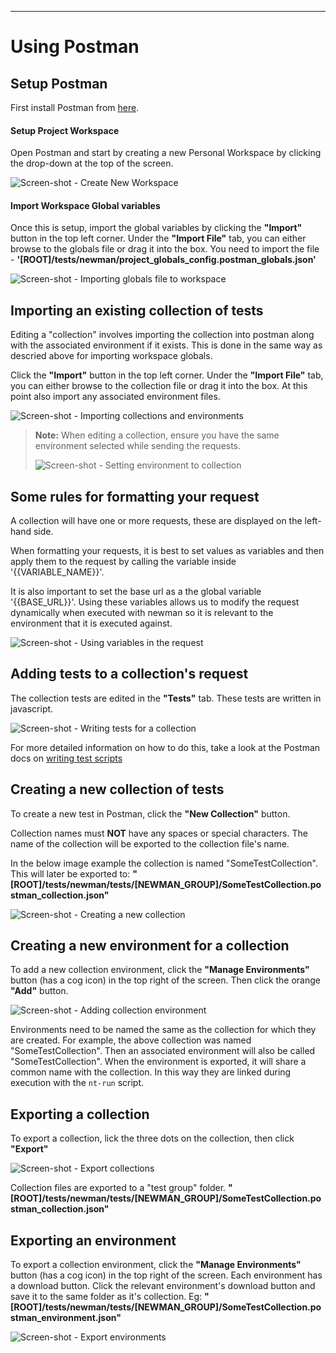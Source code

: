 ----------------------------------------------------------------------

# Using Postman


## Setup Postman

First install Postman from [here](https://www.getpostman.com/).

#### Setup Project Workspace
Open Postman and start by creating a new Personal Workspace by clicking the drop-down at the top of the screen.

![Screen-shot - Create New Workspace](create_new_workspace.png)


#### Import Workspace Global variables
Once this is setup, import the global variables by clicking the __"Import"__ button in the top left corner.
Under the __"Import File"__ tab, you can either browse to the globals file or drag it into the box.
You need to import the file - __'[ROOT]/tests/newman/project_globals_config.postman_globals.json'__

![Screen-shot - Importing globals file to workspace](import_files.png)


## Importing an existing collection of tests

Editing a "collection" involves importing the collection into postman along with the associated 
environment if it exists.
This is done in the same way as descried above for importing workspace globals.

Click the __"Import"__ button in the top left corner.
Under the __"Import File"__ tab, you can either browse to the collection file or drag it into the box.
At this point also import any associated environment files.

![Screen-shot - Importing collections and environments](import_files.png)

> __Note:__ When editing a collection, ensure you have the same environment selected while sending 
> the requests.
>
> ![Screen-shot - Setting environment to collection](setting_environment_to_collection.png)


## Some rules for formatting your request

A collection will have one or more requests, these are displayed on the left-hand side.

When formatting your requests, it is best to set values as variables and then apply them to the 
request by calling the variable inside '{{VARIABLE_NAME}}'.

It is also important to set the base url as a the global variable '{{BASE_URL}}'. Using these 
variables allows us to modify the request dynamically when executed with newman so it is relevant to 
the environment that it is executed against.

![Screen-shot - Using variables in the request](using_variables_in_the_request.png)


## Adding tests to a collection's request

The collection tests are edited in the __"Tests"__ tab. These tests are written in javascript.

![Screen-shot - Writing tests for a collection](writing_tests_in_a_collection.png)

For more detailed information on how to do this, take a look at the Postman docs on [writing test scripts](https://learning.getpostman.com/docs/postman/scripts/intro_to_scripts)


## Creating a new collection of tests

To create a new test in Postman, click the __"New Collection"__ button.

Collection names must __NOT__ have any spaces or special characters. The name of the collection will 
be exported to the collection file's name.

In the below image example the collection is named "SomeTestCollection". This will later be 
exported to:
__"[ROOT]/tests/newman/tests/[NEWMAN_GROUP]/SomeTestCollection.postman_collection.json"__

![Screen-shot - Creating a new collection](add_new_collection.png)


## Creating a new environment for a collection

To add a new collection environment, click the __"Manage Environments"__ button (has a cog icon) in 
the top right of the screen. Then click the orange __"Add"__ button.

![Screen-shot - Adding collection environment](add_new_collection_environment.png)

Environments need to be named the same as the collection for which they are created.
For example, the above collection was named "SomeTestCollection". Then an associated environment 
will also be called "SomeTestCollection".
When the environment is exported, it will share a common name with the collection. In this way they 
are linked during execution with the `nt-run` script.


## Exporting a collection

To export a collection, lick the three dots on the collection, then click __"Export"__

![Screen-shot - Export collections](exporting_collections.png)

Collection files are exported to a "test group" folder.
__"[ROOT]/tests/newman/tests/[NEWMAN_GROUP]/SomeTestCollection.postman_collection.json"__


## Exporting an environment

To export a collection environment, click the __"Manage Environments"__ button (has a cog icon) in 
the top right of the screen.
Each environment has a download button. Click the relevant environment's download button and save it 
to the same folder as it's collection. Eg:
__"[ROOT]/tests/newman/tests/[NEWMAN_GROUP]/SomeTestCollection.postman_environment.json"__

![Screen-shot - Export environments](exporting_environments.png)

